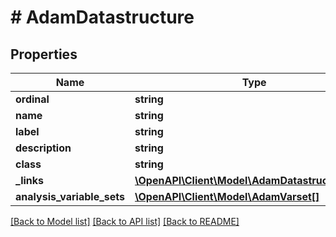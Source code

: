 # # AdamDatastructure

## Properties

Name | Type | Description | Notes
------------ | ------------- | ------------- | -------------
**ordinal** | **string** |  | [optional]
**name** | **string** |  | [optional]
**label** | **string** |  | [optional]
**description** | **string** |  | [optional]
**class** | **string** |  | [optional]
**_links** | [**\OpenAPI\Client\Model\AdamDatastructureLinks**](AdamDatastructureLinks.md) |  | [optional]
**analysis_variable_sets** | [**\OpenAPI\Client\Model\AdamVarset[]**](AdamVarset.md) |  | [optional]

[[Back to Model list]](../../README.md#models) [[Back to API list]](../../README.md#endpoints) [[Back to README]](../../README.md)
